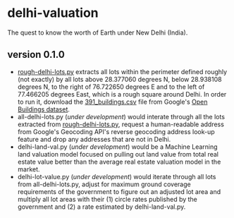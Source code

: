 # delhi-valuation
The quest to know the worth of Earth under New Delhi (India).
## version 0.1.0
- [rough-delhi-lots.py](https://github.com/vinamrsachdeva/delhi-valuation/blob/main/rough_delhi_lots.py) extracts all lots within the perimeter defined roughly (not exactly) by all lots above 28.377060 degrees N, below 28.938108 degrees N, to the right of 76.722650 degrees E and to the left of 77.466205 degrees East, which is a rough square around Delhi. In order to run it, download the [391_buildings.csv](https://storage.googleapis.com/open-buildings-data/v3/polygons_s2_level_4_gzip/391_buildings.csv.gz) file from Google's [Open Buildings dataset](https://sites.research.google/open-buildings/#download).
- all-delhi-lots.py (*under development*) would interate through all the lots extracted from [rough-delhi-lots.py](https://github.com/vinamrsachdeva/delhi-valuation/blob/main/rough_delhi_lots.py), request a human-readable address from Google's Geocoding API's reverse geocoding address look-up feature and drop any addresses that are not in Delhi.
- delhi-land-val.py (*under development*) would be a Machine Learning land valuation model focused on pulling out land value from total real estate value better than the average real estate valuation model in the market.
- delhi-lot-value.py (*under development*) would iterate through all lots from all-delhi-lots.py, adjust for maximum ground coverage requirements of the government to figure out an adjusted lot area and multiply all lot areas with their (1) circle rates published by the government and (2) a rate estimated by delhi-land-val.py.
